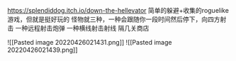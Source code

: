 https://splendiddog.itch.io/down-the-hellevator
简单的躲避+收集的roguelike游戏，但就是挺好玩的
怪物就三种，一种会跟随你一段时间然后停下，向四方射击
一种远程射击炮弹
一种横线射击射线
隔几关商店

![[Pasted image 20220426021431.png]]
![[Pasted image 20220426021439.png]]